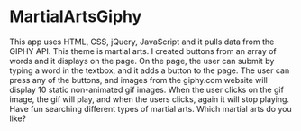 # MartialArtsGiphy


This app uses HTML, CSS, jQuery, JavaScript and it pulls data from the GIPHY API. This theme is martial arts. I created buttons from an array of words and it displays on the page. On the page, the user can submit by typing a word in the textbox, and it adds a button to the page. The user can press any of the buttons, and images from the giphy.com website will display 10 static non-animated gif images. When the user clicks on the gif image, the gif will play, and when the users clicks, again it will stop playing. Have fun searching different types of martial arts. Which martial arts do you like? 
